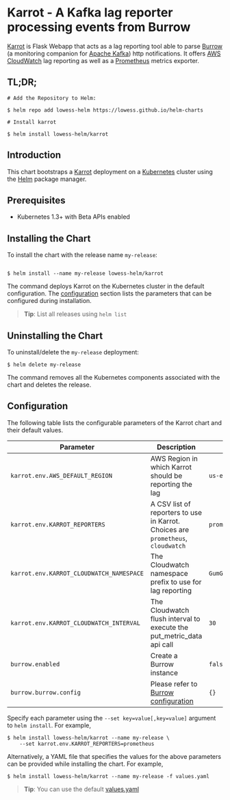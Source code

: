 # Karrot - A Kafka lag reporter processing events from Burrow

[Karrot](https://github.com/Lowess/karrot) is Flask Webapp that acts as a lag reporting tool able to parse [Burrow](https://github.com/linkedin/Burrow) (a monitoring companion for [Apache Kafka](http://kafka.apache.org)) http notifications. It offers [AWS CloudWatch](https://aws.amazon.com/cloudwatch/) lag reporting as well as a [Prometheus](https://prometheus.io/) metrics exporter.

## TL;DR;

```console
# Add the Repository to Helm:

$ helm repo add lowess-helm https://lowess.github.io/helm-charts

# Install karrot

$ helm install lowess-helm/karrot
```

## Introduction

This chart bootstraps a [Karrot](https://github.com/Lowess/karrot) deployment on a [Kubernetes](http://kubernetes.io) cluster using the [Helm](https://helm.sh) package manager.

## Prerequisites

- Kubernetes 1.3+ with Beta APIs enabled

## Installing the Chart

To install the chart with the release name `my-release`:

```console

$ helm install --name my-release lowess-helm/karrot
```

The command deploys Karrot on the Kubernetes cluster in the default configuration. The [configuration](#configuration) section lists the parameters that can be configured during installation.

> **Tip**: List all releases using `helm list`

## Uninstalling the Chart

To uninstall/delete the `my-release` deployment:

```console
$ helm delete my-release
```

The command removes all the Kubernetes components associated with the chart and deletes the release.

## Configuration

The following table lists the configurable parameters of the Karrot chart and their default values.

Parameter | Description | Default
--------- | ----------- | -------
`karrot.env.AWS_DEFAULT_REGION` | AWS Region in which Karrot should be reporting the lag | `us-east-1`
`karrot.env.KARROT_REPORTERS` | A CSV list of reporters to use in Karrot. Choices are `prometheus`, `cloudwatch` | `prometheus,cloudwatch`
`karrot.env.KARROT_CLOUDWATCH_NAMESPACE` | The Cloudwatch namespace prefix to use for lag reporting | `GumGum/Kafka/Burrow/ConsumerLag`
`karrot.env.KARROT_CLOUDWATCH_INTERVAL` | The Cloudwatch flush interval to execute the put_metric_data api call | `30`
`burrow.enabled` | Create a Burrow instance | `false`
`burrow.burrow.config` | Please refer to [Burrow configuration](https://github.com/Lowess/helm-charts/tree/master/charts/burrow#configuration) | `{}`

Specify each parameter using the `--set key=value[,key=value]` argument to `helm install`. For example,

```console
$ helm install lowess-helm/karrot --name my-release \
    --set karrot.env.KARROT_REPORTERS=prometheus
```

Alternatively, a YAML file that specifies the values for the above parameters can be provided while installing the chart. For example,

```console
$ helm install lowess-helm/karrot --name my-release -f values.yaml
```

> **Tip**: You can use the default [values.yaml](values.yaml)
